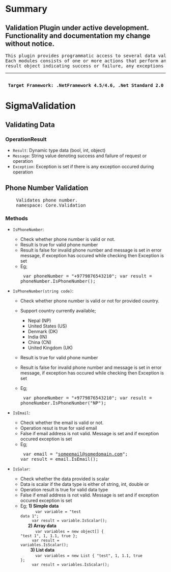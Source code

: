 # Summary
## Validation Plugin under active development. Functionality and documentation my change without notice. ##
<pre>
This plugin provides programmatic access to several data valiadtion functions. It consists of three validating modules.
Each modules consists of one or more actions that perform an operation against your data validation process. All of methods will return
result object indicating success or failure, any exceptions thrown and the resulting data.
<hr/>
<b> Target Framework: .NetFramework 4.5/4.6, .Net Standard 2.0</b>
</pre>
# SigmaValidation
## Validating Data
### OperationResult<T>
- `Result`: Dynamic type data (bool, int, object)
- `Message`: String value denoting success and failure of request or operation
- `Exception`: Exception is set if there is any exception occured during operation
## Phone Number Validation
<pre>
    Validates phone number.
    namespace: Core.Validation
</pre>
    
### Methods
- `IsPhoneNumber`:  
    - Check whether phone number is valid or not.
    - Result is true for valid phone number
    - Result is false for invalid phone number and message is set in error message, if exception has occured while checking then Exception is set
    - Eg;   <pre>
                var phoneNumber = "+9779876543210";
                var result = phoneNumber.IsPhoneNumber();
            </pre> 

- `IsPhoneNumber(string code)`:  
    - Check whether phone number is valid or not for provided country.
    - Support country currently available;
        - Nepal (NP)
        - United States (US)
        - Denmark (DK)
        - India (IN)
        - China (CN)
        - United Kingdom (UK)

    - Result is true for valid phone number
    - Result is false for invalid phone number and message is set in error message, if exception has occured while checking then Exception is set
    - Eg;   <pre>
                var phoneNumber = "+9779876543210";
                var result = phoneNumber.IsPhoneNumber("NP");
            </pre>
        
- `IsEmail`: 
    - Check whether the email is valid or not.
    - Operation resut is true for vaid email
    - False if email address is not valid. Message is set and if exception occured exception is set
    - Eg;   <pre>
                var email = "someemail@somedomain.com";
                var result = email.IsEmail();
            </pre>

- `IsSalar`:
    - Check whether the data provided is scalar
    - Data is scalar if the data type is either of string, int, double or 
    - Operation result is true for valid data type
    - False if email address is not valid. Message is set and if exception occured exception is set
    - Eg;   <b>1) Simple data</b><br/>&nbsp;&nbsp;&nbsp;&nbsp;&nbsp;&nbsp;&nbsp;&nbsp;&nbsp;
                <code>
                    var variable = "test data 1";<br/>&nbsp;&nbsp;&nbsp;&nbsp;
                    var result =  variable.IsScalar();
                </code><br/>&nbsp;&nbsp;&nbsp;&nbsp;&nbsp;
            <b>2) Array data</b><br/>&nbsp;&nbsp;&nbsp;&nbsp;&nbsp;&nbsp;&nbsp;&nbsp;&nbsp;
                <code>
                    var variables = new object[] { "test 1", 1, 1.1, true };<br/>&nbsp;&nbsp;&nbsp;&nbsp;
                    var result = variables.IsScalar();<br/>
                </code>&nbsp;&nbsp;&nbsp;&nbsp;&nbsp;
            <b>3) List data</b><br>&nbsp;&nbsp;&nbsp;&nbsp;&nbsp;&nbsp;&nbsp;&nbsp;&nbsp;
                <code>
                    var variables = new List<object> { "test", 1, 1.1, true };<br/>&nbsp;&nbsp;&nbsp;&nbsp;
                    var result = variables.IsScalar();
                </code>